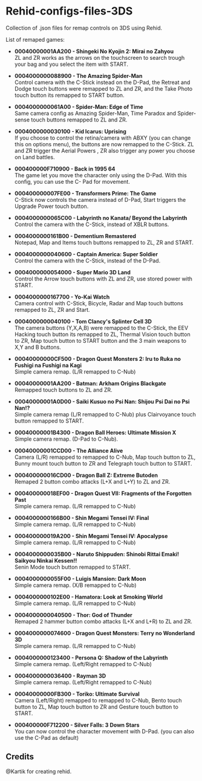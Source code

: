 # Rehid-configs-files-3DS
Collection of .json files for remap controls on 3DS using Rehid.

List of remaped games:

* **00040000001AA200 - Shingeki No Kyojin 2: Mirai no Zahyou**  
 ZL and ZR works as the arrows on the touchscreen to search trough your bag and you select the item with START.
 
 * **0004000000088900 - The Amazing Spider-Man**  
 Control camera with the C-Stick instead on the D-Pad, the Retreat and Dodge touch buttons were remapped to ZL and ZR, and the Take Photo touch button its remapped to START button.
 
 * **0004000000061A00 - Spider-Man: Edge of Time**  
 Same camera config as Amazing Spider-Man, Time Paradox and Spider-sense touch     buttons remapped to ZL and ZR.
 
 * **0004000000030100 - Kid Icarus: Uprising**  
 If you choose to control the retina/camera with ABXY (you can change this on options menu), the buttons are now remapped to the C-Stick. ZL and ZR trigger the Aerial Powers , ZR also trigger any power you choose on Land battles.
 
 * **000400000F710900 - Back in 1995 64**  
 The game let you move the character only using the D-Pad. With this config, you can use the C-     Pad for movement.
 
 * **000400000007FE00 - Transformers Prime: The Game**  
 C-Stick now controls the camera instead of D-Pad, Start triggers the Upgrade Power touch button.
 
 * **0004000000065C00 - Labyrinth no Kanata/ Beyond the Labyrinth**  
 Control the camera with the C-Stick, instead of XBLR buttons.
 
 * **0004000000161B00 - Dementium Remastered**  
 Notepad, Map and Items touch buttons remapped to ZL, ZR and START.
 
 * **0004000000040600 - Captain America: Super Soldier**  
 Control the camera with the C-Stick, instead of the D-Pad.
 
 * **0004000000054000 - Super Mario 3D Land**  
 Control the Arrow touch buttons with ZL and ZR, use stored power with START.
 
 * **0004000000167700 - Yo-Kai Watch**  
 Camera control with C-Stick, Bicycle, Radar and Map touch buttons remapped to ZL, ZR and Start.
 
 * **0004000000040100 - Tom Clancy's Splinter Cell 3D**  
 The camera buttons (Y,X,A,B) were remapped to the C-Stick, the EEV Hacking touch button its       remapped to ZL, Thermal Vision touch button to ZR, Map touch button to START button and the 3     main weapons to X,Y and B buttons.
 
 * **00040000000CF500 - Dragon Quest Monsters 2: Iru to Ruka no Fushigi na Fushigi na Kagi**  
 Simple camera remap. (L/R remapped to C-Nub)
 
 * **00040000001AA200 - Batman: Arkham Origins Blackgate**  
 Remapped touch buttons to ZL and ZR.
 
 * **00040000001A0D00 - Saiki Kusuo no Psi Nan: Shijou Psi Dai no Psi Nan!?**  
 Simple camera remap (L/R remapped to C-Nub) plus Clairvoyance touch button remapped to START.
 
 * **00040000001B4300 - Dragon Ball Heroes: Ultimate Mission X**  
 Simple camera remap. (D-Pad to C-Nub).
 
 * **00040000001CCD00 - The Alliance Alive**  
 Camera (L/R) remapped to remapped to C-Nub, Map touch button to ZL, Bunny mount touch button to ZR and Telegraph touch button to START.
 
 * **000400000016CD00 - Dragon Ball Z: Extreme Butoden**  
 Remaped 2 button combo attacks (L+X and L+Y) to ZL and ZR.
 
 * **000400000018EF00 - Dragon Quest VII: Fragments of the Forgotten Past**  
 Simple camera remap. (L/R remapped to C-Nub)
 
  * **0004000000166B00 - Shin Megami Tensei IV: Final**  
 Simple camera remap. (L/R remapped to C-Nub)
 
 * **000400000019A200 - Shin Megami Tensei IV: Apocalypse**  
 Simple camera remap. (L/R remapped to C-Nub)
 
 * **0004000000035B00 - Naruto Shippuden: Shinobi Rittai Emaki! Saikyou Ninkai Kessen!!**  
 Senin Mode touch button remapped to START.
 
 * **0004000000055F00 - Luigis Mansion: Dark Moon**  
 Simple camera remap. (X/B remapped to C-Nub)
 
 * **0004000000102E00 - Hamatora: Look at Smoking World**  
 Simple camera remap. (L/R remapped to C-Nub)
 
 * **0004000000040500 - Thor: God of Thunder**  
 Remaped 2 hammer button combo attacks (L+X and L+R) to ZL and ZR.
 
 * **0004000000074600 - Dragon Quest Monsters: Terry no Wonderland 3D**  
 Simple camera remap. (L/R remapped to C-Nub)
 
 * **0004000000123400 - Persona Q: Shadow of the Labyrinth**  
Simple camera remap. (Left/Right remapped to C-Nub)

* **0004000000036400 - Rayman 3D**  
Simple camera remap. (Left/Right remapped to C-Nub)
 
 * **00040000000FB300 - Toriko: Ultimate Survival**  
 Camera (Left/Right) remapped to remapped to C-Nub, Bento touch button to ZL, Map touch button to ZR and Gesture touch button to START.
 
 * **000400000F712200 - Silver Falls: 3 Down Stars**  
 You can now control the character movement with D-Pad. (you can also use the C-Pad as default)
 
 
 ## Credits

@Kartik for creating rehid.
